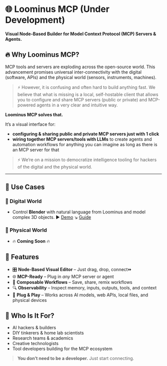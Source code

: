 # 🌐 Loominus MCP (Under Development)

**Visual Node-Based Builder for Model Context Protocol (MCP) Servers & Agents.**

## 🔥 Why Loominus MCP?
 MCP tools and servers are exploding across the open-source world. This advancement promises universal inter-connectivity with the digital (software, APIs) and the physical world (sensors, instruments, machines).
 
 > ⚡ However, it is  confusing and often hard to build anything fast. We believe that what is missing is a local, self-hostable client that allows you to configure and share MCP servers (public or private) and MCP-powered agents in a very clear and intuitive way. 

**Loominus MCP solves that.**

It’s a visual interface for:
- **configuring & sharing public and private MCP servers just with 1 click**
-  **wiring together MCP servers/tools with LLMs** to create agents and automation workflows for anything you can imagine as long as there is an MCP server for that 

> ⚡ We’re on a mission to democratize intelligence tooling for hackers of the digital and the physical world.

---

## 🚀 Use Cases

### 🚀 Digital World
- Control **Blender** with natural language from Loominus and model complex 3D objects. ▶️ [Demo](...) ↘️ [Guide](...)    


### 🚀 Physical World
-  🔥 **Coming Soon** 🔥 

## 🧠 Features

- 🎛️ **Node-Based Visual Editor** – Just drag, drop, connect⏩ 
- 🌐 **MCP-Ready** – Plug in *any* MCP server or agent
- 🧩 **Composable Workflows** – Save, share, remix workflows
- 🔍 **Observability** – Inspect memory, inputs, outputs, tools, and context
- 🔌 **Plug & Play** – Works across AI models, web APIs, local files, and physical devices

## 🧪 Who Is It For?

- AI hackers & builders  
- DIY tinkerers & home lab scientists  
- Research teams & academics  
- Creative technologists  
- Tool developers building for the MCP ecosystem

> **You don’t need to be a developer.** Just start connecting.
